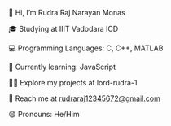 👋 Hi, I’m Rudra Raj Narayan Monas

🎓 Studying at IIIT Vadodara ICD

💻 Programming Languages: C, C++, MATLAB

📱 Currently learning: JavaScript

👨‍💻 Explore my projects at lord-rudra-1

📧 Reach me at rudraraj12345672@gmail.com

😄 Pronouns: He/Him
